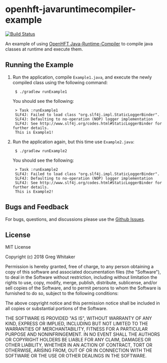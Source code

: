 # openhft-javaruntimecompiler-example
[![Build Status](https://travis-ci.org/gregwhitaker/openhft-javaruntimecompiler-example.svg?branch=master)](https://travis-ci.org/gregwhitaker/openhft-javaruntimecompiler-example)

An example of using [OpenHFT Java-Runtime-Compiler](https://github.com/OpenHFT/Java-Runtime-Compiler) to compile java classes at runtime and execute them.

## Running the Example
1. Run the application, compile `Example1.java`, and execute the newly compiled class using the following command:

        $ ./gradlew runExample1
    
    You should see the following:
    
        > Task :runExample1
        SLF4J: Failed to load class "org.slf4j.impl.StaticLoggerBinder".
        SLF4J: Defaulting to no-operation (NOP) logger implementation
        SLF4J: See http://www.slf4j.org/codes.html#StaticLoggerBinder for further details.
        This is Example1!

2. Run the application again, but this time use `Example2.java`:

        $ ./gradlew runExample2
        
    You should see the following:
    
        > Task :runExample2
        SLF4J: Failed to load class "org.slf4j.impl.StaticLoggerBinder".
        SLF4J: Defaulting to no-operation (NOP) logger implementation
        SLF4J: See http://www.slf4j.org/codes.html#StaticLoggerBinder for further details.
        This is Example2!

## Bugs and Feedback
For bugs, questions, and discussions please use the [Github Issues](https://github.com/gregwhitaker/openhft-javaruntimecompiler-example/issues).

## License
MIT License

Copyright (c) 2018 Greg Whitaker

Permission is hereby granted, free of charge, to any person obtaining a copy
of this software and associated documentation files (the "Software"), to deal
in the Software without restriction, including without limitation the rights
to use, copy, modify, merge, publish, distribute, sublicense, and/or sell
copies of the Software, and to permit persons to whom the Software is
furnished to do so, subject to the following conditions:

The above copyright notice and this permission notice shall be included in all
copies or substantial portions of the Software.

THE SOFTWARE IS PROVIDED "AS IS", WITHOUT WARRANTY OF ANY KIND, EXPRESS OR
IMPLIED, INCLUDING BUT NOT LIMITED TO THE WARRANTIES OF MERCHANTABILITY,
FITNESS FOR A PARTICULAR PURPOSE AND NONINFRINGEMENT. IN NO EVENT SHALL THE
AUTHORS OR COPYRIGHT HOLDERS BE LIABLE FOR ANY CLAIM, DAMAGES OR OTHER
LIABILITY, WHETHER IN AN ACTION OF CONTRACT, TORT OR OTHERWISE, ARISING FROM,
OUT OF OR IN CONNECTION WITH THE SOFTWARE OR THE USE OR OTHER DEALINGS IN THE
SOFTWARE.
